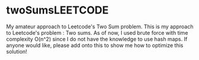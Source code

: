 # twoSumsLEETCODE
My amateur approach to Leetcode's Two Sum problem.
This is my approach to Leetcode's problem : Two sums.
As of now, I used brute force with time complexity O(n^2) since I do not have the knowledge to use hash maps.
If anyone would like, please add onto this to show me how to optimize this solution!
